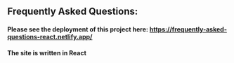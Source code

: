 ## Frequently Asked Questions:
#### Please see the deployment of this project here: https://frequently-asked-questions-react.netlify.app/
#### The site is written in React
